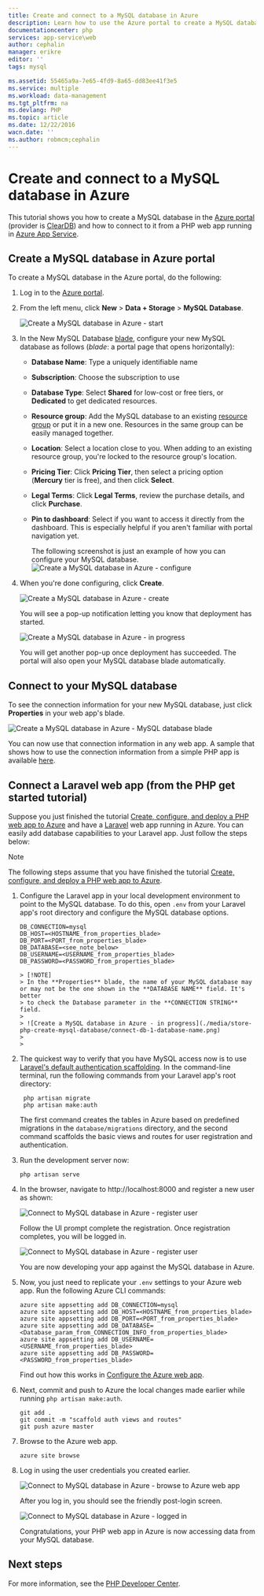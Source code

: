 ```yaml
---
title: Create and connect to a MySQL database in Azure
description: Learn how to use the Azure portal to create a MySQL database and then connect to it from a PHP web app in Azure.
documentationcenter: php
services: app-service\web
author: cephalin
manager: erikre
editor: ''
tags: mysql

ms.assetid: 55465a9a-7e65-4fd9-8a65-dd83ee41f3e5
ms.service: multiple
ms.workload: data-management
ms.tgt_pltfrm: na
ms.devlang: PHP
ms.topic: article
ms.date: 12/22/2016
wacn.date: ''
ms.author: robmcm;cephalin
---
```


# Create and connect to a MySQL database in Azure
This tutorial shows you how to create a MySQL database in the [Azure portal](https://portal.azure.cn) (provider is [ClearDB](http://www.cleardb.com/)) and how to connect to it from a PHP web app running in 
[Azure App Service](./app-service/app-service-value-prop-what-is.md). 

## Create a MySQL database in Azure portal
To create a MySQL database in the Azure portal, do the following:

1. Log in to the [Azure portal](https://portal.azure.cn).
2. From the left menu, click **New** > **Data + Storage** > **MySQL Database**.

    ![Create a MySQL database in Azure - start](./media/store-php-create-mysql-database/create-db-1-start.png)
3. In the New MySQL Database [blade](./azure-portal-overview.md), configure your new MySQL database as follows (*blade*: a portal page that opens horizontally):

   - **Database Name**: Type a uniquely identifiable name
   - **Subscription**: Choose the subscription to use
   - **Database Type**: Select **Shared** for low-cost or free tiers, or **Dedicated** to get dedicated resources. 
   - **Resource group**: Add the MySQL database to an existing [resource group](./azure-resource-manager/resource-group-overview.md) or put it in a new one. Resources in the same group
     can be easily managed together.
   - **Location**: Select a location close to you. When adding to an existing resource group, you're locked to the resource group's location.
   - **Pricing Tier**: Click **Pricing Tier**, then select a pricing option (**Mercury** tier is free), and then click **Select**. 
   - **Legal Terms**: Click **Legal Terms**, review the purchase details, and click **Purchase**.
   - **Pin to dashboard**: Select if you want to access it directly from the dashboard. This is especially helpful if you aren't familiar with
     portal navigation yet.

     The following screenshot is just an example of how you can configure your MySQL database.  
     ![Create a MySQL database in Azure - configure](./media/store-php-create-mysql-database/create-db-2-configure.png)
4. When you're done configuring, click **Create**.

    ![Create a MySQL database in Azure - create](./media/store-php-create-mysql-database/create-db-3-create.png)

    You will see a pop-up notification letting you know that deployment has started.

    ![Create a MySQL database in Azure - in progress](./media/store-php-create-mysql-database/create-db-4-started-status.png)

    You will get another pop-up once deployment has succeeded. The portal will also open your MySQL database blade automatically.

<a name="connect"></a>

## Connect to your MySQL database
To see the connection information for your new MySQL database, just click **Properties** in your web app's blade.

![Create a MySQL database in Azure - MySQL database blade](./media/store-php-create-mysql-database/create-db-5-finished-db-blade.png)

You can now use that connection information in any web app. A sample that shows how to use the connection information from a simple
PHP app is available [here](https://github.com/WindowsAzure/azure-sdk-for-php-samples/tree/master/tasklist-mysql).

## Connect a Laravel web app (from the PHP get started tutorial)
Suppose you just finished the tutorial [Create, configure, and deploy a PHP web app to Azure](./app-service-web/app-service-web-php-get-started.md)
and have a [Laravel](https://www.laravel.com/) web app running in Azure. You can easily add database capabilities to your Laravel
app. Just follow the steps below:

> [!NOTE]
> The following steps assume that you have finished the tutorial 
> [Create, configure, and deploy a PHP web app to Azure](./app-service-web/app-service-web-php-get-started.md).
> 
> 

1. Configure the Laravel app in your local development environment to point to the MySQL database. To do this, open `.env`
   from your Laravel app's root directory and configure the MySQL database options.

    ```
    DB_CONNECTION=mysql
    DB_HOST=<HOSTNAME_from_properties_blade>
    DB_PORT=<PORT_from_properties_blade>
    DB_DATABASE=<see_note_below>
    DB_USERNAME=<USERNAME_from_properties_blade>
    DB_PASSWORD=<PASSWORD_from_properties_blade>
    ```

       > [!NOTE]
       > In the **Properties** blade, the name of your MySQL database may or may not be the one shown in the **DATABASE NAME** field. It's better
       > to check the Database parameter in the **CONNECTION STRING** field.    
       > 
       > ![Create a MySQL database in Azure - in progress](./media/store-php-create-mysql-database/connect-db-1-database-name.png)
       > 
       > 
2. The quickest way to verify that you have MySQL access now is to use 
   [Laravel's default authentication scaffolding](https://laravel.com/docs/5.2/authentication#authentication-quickstart). 
   In the command-line terminal, run the following commands from your Laravel app's root directory:

    ```
     php artisan migrate
     php artisan make:auth
    ```

    The first command creates the tables in Azure based on predefined migrations in the `database/migrations` directory, and the second 
    command scaffolds the basic views and routes for user registration and authentication.
3. Run the development server now:

    ```
    php artisan serve
    ```
4. In the browser, navigate to http://localhost:8000 and register a new user as shown:

    ![Connect to MySQL database in Azure - register user](./media/store-php-create-mysql-database/connect-db-2-development-server.png)

    Follow the UI prompt complete the registration. Once registration completes, you will be logged in.

    ![Connect to MySQL database in Azure - register user](./media/store-php-create-mysql-database/connect-db-3-registered-user.png)

    You are now developing your app against the MySQL database in Azure.
5. Now, you just need to replicate your `.env` settings to your Azure web app. Run the following Azure CLI commands:

    ```
    azure site appsetting add DB_CONNECTION=mysql
    azure site appsetting add DB_HOST=<HOSTNAME_from_properties_blade>
    azure site appsetting add DB_PORT=<PORT_from_properties_blade>
    azure site appsetting add DB_DATABASE=<Database_param_from_CONNECTION_INFO_from_properties_blade>
    azure site appsetting add DB_USERNAME=<USERNAME_from_properties_blade>
    azure site appsetting add DB_PASSWORD=<PASSWORD_from_properties_blade>
    ```

    Find out how this works in [Configure the Azure web app](./app-service-web/app-service-web-php-get-started.md#configure).
6. Next, commit and push to Azure the local changes made earlier while running `php artisan make:auth`.

    ```
    git add .
    git commit -m "scaffold auth views and routes"
    git push azure master
    ```
7. Browse to the Azure web app.

    ```
    azure site browse
    ```
8. Log in using the user credentials you created earlier.

    ![Connect to MySQL database in Azure - browse to Azure web app](./media/store-php-create-mysql-database/connect-db-4-browse-azure-webapp.png)

    After you log in, you should see the friendly post-login screen.

    ![Connect to MySQL database in Azure - logged in](./media/store-php-create-mysql-database/connect-db-5-logged-in.png)

    Congratulations, your PHP web app in Azure is now accessing data from your MySQL database. 

## Next steps
For more information, see the [PHP Developer Center](/develop/php/).
